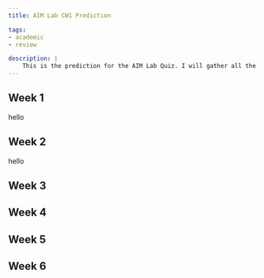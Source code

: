 ```yaml
---
title: AIM Lab CW1 Prediction

tags:
- academic
- review

description: |
    This is the prediction for the AIM Lab Quiz. I will gather all the key information in the previous lab quiz and provide a prediction for the exam.
---
```


## Week 1

hello

## Week 2

hello

## Week 3

## Week 4

## Week 5

## Week 6